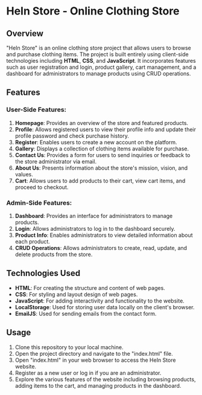 # HeIn Store - Online Clothing Store

## Overview

"HeIn Store" is an online clothing store project that allows users to browse and purchase clothing items. The project is built entirely using client-side technologies including **HTML**, **CSS**, and **JavaScript**. It incorporates features such as user registration and login, product gallery, cart management, and a dashboard for administrators to manage products using CRUD operations.

## Features

### User-Side Features:

1. **Homepage**: Provides an overview of the store and featured products.
2. **Profile**: Allows registered users to view their profile info and update their profile password and check purchase history.
3. **Register**: Enables users to create a new account on the platform.
4. **Gallery**: Displays a collection of clothing items available for purchase.
5. **Contact Us**: Provides a form for users to send inquiries or feedback to the store administrator via email.
6. **About Us**: Presents information about the store's mission, vision, and values.
7. **Cart**: Allows users to add products to their cart, view cart items, and proceed to checkout.

### Admin-Side Features:

1. **Dashboard**: Provides an interface for administrators to manage products.
2. **Login**: Allows administrators to log in to the dashboard securely.
3. **Product Info**: Enables administrators to view detailed information about each product.
4. **CRUD Operations**: Allows administrators to create, read, update, and delete products from the store.

## Technologies Used

- **HTML**: For creating the structure and content of web pages.
- **CSS**: For styling and layout design of web pages.
- **JavaScript**: For adding interactivity and functionality to the website.
- **LocalStorage**: Used for storing user data locally on the client's browser.
- **EmailJS**: Used for sending emails from the contact form.

## Usage

1. Clone this repository to your local machine.
2. Open the project directory and navigate to the "index.html" file.
3. Open "index.html" in your web browser to access the HeIn Store website.
4. Register as a new user or log in if you are an administrator.
5. Explore the various features of the website including browsing products, adding items to the cart, and managing products in the dashboard.
